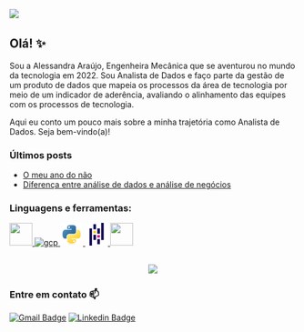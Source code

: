 ![](https://komarev.com/ghpvc/?username=alearauj)

## Olá!  ✨

Sou a Alessandra Araújo, Engenheira Mecânica que se aventurou no mundo da tecnologia em 2022. Sou Analista de Dados e faço parte da gestão de um produto de dados que mapeia os processos da área de tecnologia por meio de um indicador de aderência, avaliando o alinhamento das equipes com os processos de tecnologia.

Aqui eu conto um pouco mais sobre a minha trajetória como Analista de Dados. Seja bem-vindo(a)!


### Últimos posts
* [O meu ano do não](https://www.linkedin.com/pulse/o-meu-ano-do-n%25C3%25A3o-alessandra-ara%25C3%25BAjo-kd4dc/?trackingId=ysGh7iItRXG4TrT4ZNoHyw%3D%3D)
* [Diferença entre análise de dados e análise de negócios](https://www.linkedin.com/posts/alessandrap-araujo_come%C3%A7ar-na-%C3%A1rea-de-dados-pode-ser-confuso-activity-7167880997437472768-JU6w?utm_source=share&utm_medium=member_desktop)

<h3 align="left">Linguagens e ferramentas:</h3>
</a> <a href="https://powerbi.microsoft.com" target="_blank" rel="noreferrer"> <img src="https://github.com/microsoft/PowerBI-Icons/blob/main/PNG/Power-BI.png"width="40" height=40"/>
</a> <a href="https://cloud.google.com" target="_blank" rel="noreferrer"> <img src="https://www.vectorlogo.zone/logos/google_cloud/google_cloud-icon.svg" alt="gcp" width="40" height="40"/> 
</a> <a href="https://www.python.org" target="_blank" rel="noreferrer"> <img src="https://raw.githubusercontent.com/devicons/devicon/master/icons/python/python-original.svg" alt="python" width="40" height="40"/>
</a> <a href="https://pandas.pydata.org/" target="_blank" rel="noreferrer"> <img src="https://raw.githubusercontent.com/devicons/devicon/2ae2a900d2f041da66e950e4d48052658d850630/icons/pandas/pandas-original.svg" alt="pandas" width="40" height="40"/> 
</a> <a href="https://www.microsoft.com" target="_blank" rel="noreferrer">  <img src="https://github.com/sempostma/office365-icons/blob/master/png/1024/excel.png"width="40" height=40"/>


##
<div align="center">
  <a href="https://github.com/alearauj">
  <img height="180em" src="https://github-readme-stats.vercel.app/api?username=alearauj&show_icons=true&theme=buefy&include_all_commits=true&count_private=true"/>
</a>
</div>

### Entre em contato 📫

[![Gmail Badge](https://img.shields.io/badge/-alessandrap.araujo36@gmail.com-6633cc?style=flat-square&logo=Gmail&logoColor=white&link=mailto:alessandrap.araujo36@gmail.com)](mailto:alessandrap.araujo36@gmail.com)
[![Linkedin Badge](https://img.shields.io/badge/-Alessandra_Araújo-6633cc?style=flat-square&logo=Linkedin&logoColor=white&link=https://www.linkedin.com/in/alessandrap-araujo/)](https://www.linkedin.com/in/alessandrap-araujo/) 
